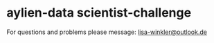 # aylien-data scientist-challenge

For questions and problems please message: lisa-winkler@outlook.de
